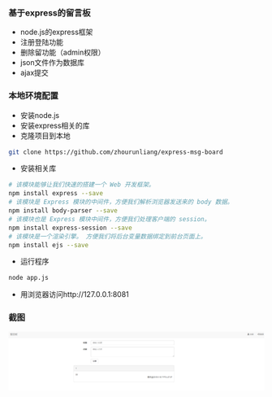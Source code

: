 ### 基于express的留言板

+ node.js的express框架
+ 注册登陆功能
+ 删除留功能（admin权限）
+ json文件作为数据库
+ ajax提交

### 本地环境配置
+ 安装node.js
+ 安装express相关的库
+ 克隆项目到本地
```bash
git clone https://github.com/zhourunliang/express-msg-board
```
+ 安装相关库
```bash
# 该模块能够让我们快速的搭建一个 Web 开发框架。
npm install express --save 
# 该模块是 Express 模块的中间件，方便我们解析浏览器发送来的 body 数据。
npm install body-parser --save
# 该模块也是 Express 模块中间件，方便我们处理客户端的 session。
npm install express-session --save
# 该模块是一个渲染引擎。 方便我们将后台变量数据绑定到前台页面上。
npm install ejs --save
```
+ 运行程序
```bash
node app.js
```
+ 用浏览器访问http://127.0.0.1:8081
### 截图
![示例](https://github.com/zhourunliang/express-msg-board/blob/master/images/demo.png)
